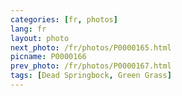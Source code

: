 ```yaml
---
categories: [fr, photos]
lang: fr
layout: photo
next_photo: /fr/photos/P0000165.html
picname: P0000166
prev_photo: /fr/photos/P0000167.html
tags: [Dead Springbock, Green Grass]
---
```

